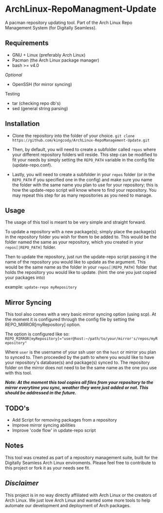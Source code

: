 ArchLinux-RepoManagment-Update
==============================

A pacman repository updating tool. Part of the Arch Linux Repo Management System (for Digitally Seamless).


Requirements
------------

* GNU + Linux (preferably Arch Linux)
* Pacman (the Arch Linux package manager)
* bash >= v4.0

*Optional*
* OpenSSH (for mirror syncing)

Testing
* tar (checking repo db's)
* sed (general string parsing)


Installation
------------

* Clone the repository into the folder of your choice.
`git clone https://github.com/kingcody/ArchLinux-RepoManagement-Update.git`

* Then, by default, you will need to create a subfolder called `repos` where your different repository folders will reside. This step can be modified to fit your needs by simply setting the `REPO_PATH` variable in the config file (update-repo.conf).

* Lastly, you will need to create a subfolder in your `repos` folder (or in the `REPO_PATH` if you specified one in the config) and make sure you name the folder with the same name you plan to use for your repository; this is how the update-repo script will know where to find your repository. You may repeat this step for as many repositories as you need to manage.


Usage
-----

The usage of this tool is meant to be very simple and straight forward. 

To update a repository with a new package(s); simply place the package(s) in the repository folder you wish for them to be added to. This would be the folder named the same as your repository, which you created in your `repos[|REPO_PATH]` folder.

Then to update the repository, just run the update-repo script passing it the name of the repository you would like to update as the argument. This would be the same name as the folder in your `repos[|REPO_PATH]` folder that holds the repository you would like to update. (hint: the one you just copied your packages into)

example:
`update-repo myRepository`


Mirror Syncing
--------------

This tool also comes with a very basic mirror syncing option (using scp). At the moment it is configured through the config file by setting the REPO_MIRROR[myRepository] option.

The option is configured like so:
`REPO_MIRROR[myRepository]="user@host:~/path/to/your/mirror's/repos/myRepository"`

Where `user` is the username of your ssh user on the `host` or mirror you plan to synced to. Then proceeded by the path to where you would like to have your repository's database(s) and package(s) synced to. The repository folder on the mirror does not need to be the same name as the one you use with this tool.

***Note: At the moment this tool copies all files from your repository to the mirror everytime you sync, weather they were just added or not. This should be addressed in the future.***


TODO's
------

* Add Script for removing packages from a repository
* Improve mirror syncing abilities
* Improve 'code flow' in update-repo script


Notes
-----

This tool was created as part of a repository management suite, built for the Digitally Seamless Arch Linux enviroments. Please feel free to contribute to this project or fork it as your needs see fit.


*Disclaimer*
------------
This project is in no way directly affiliated with Arch Linux or the creators of Arch Linux. We just love Arch Linux and wanted some more tools to help automate our development and deployment of Arch packages.
